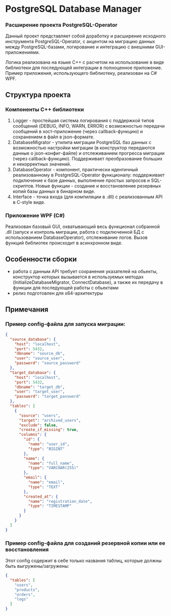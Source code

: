 # PostgreSQL Database Manager

### Расширение проекта PostgreSQL-Operator

Данный проект представляет собой доработку и расширение исходного инструмента PostgreSQL-Operator, с акцентом на миграцию данных между PostgreSQL-базами, логирование и интеграцию с внешними GUI-приложениями.

Логика реализована на языке C++ с расчетом на использование в виде библиотеки для последующей интеграции в полноценное приложение. Пример приложения, использующего библиотеку, реализован на C# WPF.

## Структура проекта

### Компоненты C++ библиотеки

1. Logger - простейшая система логирования с поддержкой типов сообщений (DEBUG, INFO, WARN, ERROR) с возможностью передачи сообщений в хост-приложение (через callback-функцию) и сохранением в файл в json-формате.
2. DatabaseMigrator - утилита миграции PostgreSQL баз данных с возможностью настройки миграции (в конструктор передаются данные о json-конфиг-файле) и отслеживанием прогресса миграции (через callback-функцию). Поддерживает преобразование больших и некорректных значений.
3. DatabaseOperator - компонент, практически идентичный реализованному в PostgreSQL-Operator функционалу: поддерживает подключение к базе данных, выполнение простых запросов и SQL-скриптов. Новые функции - создание и восстановление резервных копий базы данных в бинарном виде.
4. Interface - точка входа (для компиляции в .dll) с реализованным API в C-style виде.

### Приложение WPF (C#)

Реализован базовый GUI, охватывающий весь функционал собранной .dll (запуск и контроль миграции, работа с подключенной БД с использованием DatabaseOperator), отслеживание логов. Вызов функций библиотек происходит в асинхронном виде.

## Особенности сборки

- работа с данным API требует сохранения указателей на обьекты, конструктор которых вызывается в используемых методах (InitializeDatabaseMigrator, ConnectDatabase), а также их передачу в функции для последующей работы с обьектами
- релиз подготовлен для x64-архитектуры
	
## Примечания

### Пример config-файла для запуска миграции:

```json
{
  "source_database": {
    "host": "localhost",
    "port": 5432,
    "dbname": "source_db",
    "user": "source_user",
    "password": "source_password"
  },
  "target_database": {
    "host": "localhost",
    "port": 5432,
    "dbname": "target_db",
    "user": "target_user",
    "password": "target_password"
  },
  "tables": [
    {
      "source": "users",
      "target": "archived_users",
      "exclude": false,
      "create_if_missing": true,
      "columns": {
        "id": {
          "name": "user_id",
          "type": "BIGINT"
        },
        "name": {
          "name": "full_name",
          "type": "VARCHAR(255)"
        },
        "email": {
          "name": "email",
          "type": "TEXT"
        },
        "created_at": {
          "name": "registration_date",
          "type": "TIMESTAMP"
        }
      }
    }
  ]
}
```

### Пример config-файла для созданий резервной копии или ее восстановления

Этот config содержит в себе только названия таблиц, которые должны быть выгружены/загружены:

```json
{
  "tables": [
    "users",
    "products",
    "orders",
    "logs"
  ]
}
```
